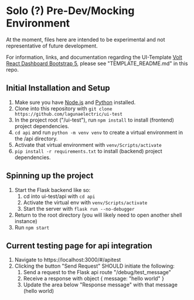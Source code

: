 # Solo (?) Pre-Dev/Mocking Environment

At the moment, files here are intended to be experimental and not representative of future development.

For information, links, and documentation regarding the UI-Template [Volt React Dashboard Bootstrap 5](https://demo.themesberg.com/volt-react-dashboard), please see "TEMPLATE_README.md" in this repo.

## Initial Installation and Setup

1. Make sure you have [Node.js](https://nodejs.org/en/) and [Python](https://python.org/) installed.
1. Clone into this repository with `git clone https://github.com/lagunaelectric/ui-test`
1. In the project root ("/ui-test"), run `npm install` to install (frontend) project dependencies.
1. `cd api` and run `python -m venv venv` to create a virtual environment in the /api directory.
1. Activate that virtual environment with `venv/Scripts/activate`
1. `pip install -r requirements.txt` to install (backend) project dependencies.


## Spinning up the project

1. Start the Flask backend like so:
    1. cd into ui-test/api with `cd api`
    1. Activate the virtual env with `venv/Scripts/activate`
    1. Start the server with `flask run --no-debugger`
1. Return to the root directory (you will likely need to open another shell instance)
1. Run `npm start`


## Current testing page for api integration

1. Navigate to https://localhost:3000/#/apitest
1. Clicking the button "Send Request" SHOULD initiate the following:
    1. Send a request to the Flask api route "/debug/test_message"
    1. Receive a response with object { message: "hello world" }
    1. Update the area below "Response message" with that message (hello world)  